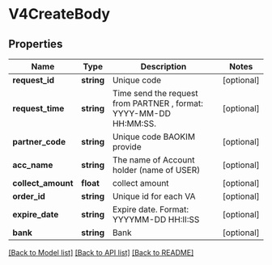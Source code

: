 # V4CreateBody

## Properties
Name | Type | Description | Notes
------------ | ------------- | ------------- | -------------
**request_id** | **string** | Unique code | [optional] 
**request_time** | **string** | Time send the request from PARTNER , format: YYYY-MM-DD HH:MM:SS. | [optional] 
**partner_code** | **string** | Unique code BAOKIM provide | [optional] 
**acc_name** | **string** | The name of Account holder (name of USER) | [optional] 
**collect_amount** | **float** | collect amount | [optional] 
**order_id** | **string** | Unique id for each VA | [optional] 
**expire_date** | **string** | Expire date. Format: YYYYMM-DD HH:II:SS | [optional] 
**bank** | **string** | Bank | [optional] 

[[Back to Model list]](../../README.md#documentation-for-models) [[Back to API list]](../../README.md#documentation-for-api-endpoints) [[Back to README]](../../README.md)

